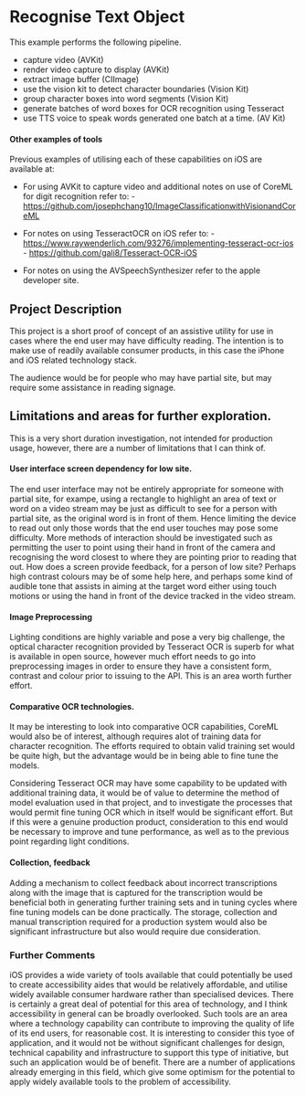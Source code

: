 #  Recognise Text Object

This example performs the following pipeline.

- capture video (AVKit)
- render video capture to display (AVKit)
- extract image buffer (CIImage)
- use the vision kit to detect character boundaries (Vision Kit)
- group character boxes into word segments (Vision Kit)
- generate batches of word boxes for OCR recognition using Tesseract
- use TTS voice to speak words generated one batch at a time. (AV Kit)

#### Other examples of tools

Previous examples of utilising each of these capabilities on iOS are available at:

- For using AVKit to capture video and additional notes on use of CoreML for digit recognition refer to:
        -   https://github.com/josephchang10/ImageClassificationwithVisionandCoreML

- For notes on using TesseractOCR on iOS refer to:
        -  https://www.raywenderlich.com/93276/implementing-tesseract-ocr-ios
        - https://github.com/gali8/Tesseract-OCR-iOS
        
- For notes on using the AVSpeechSynthesizer refer to the apple developer site.

## Project Description

This project is a short proof of concept of an assistive utility for use in cases where the end user may have difficulty reading.
The intention is to make use of readily available consumer products, in this case the iPhone and iOS related technology stack.

The audience would be for people who may have partial site, but may require some assistance in reading signage.

## Limitations and areas for further exploration.

This is a very short duration investigation, not intended for production usage, however, there are a number of limitations that I can think of.

#### User interface screen dependency for low site.

The end user interface may not be entirely appropriate for someone with partial site, for exampe, using a rectangle to highlight an area of text or word on a video stream may be just as difficult to see for a person with partial site, as the original word is in front of them.
Hence limiting the device to read out only those words that the end user touches may pose some difficulty. More methods of interaction should
be investigated such as permitting the user to point using their hand in front of the camera and recognising the word closest to where they are pointing prior to reading that out.
How does a screen provide feedback, for a person of low site? Perhaps high contrast colours may be of some help here, and perhaps some kind of audible tone that assists in aiming at the target word either using touch motions or using the hand in front of the device tracked in the video stream.

#### Image Preprocessing

Lighting conditions are highly variable and pose a very big challenge, the optical character recognition provided by Tesseract OCR is superb
for what is available in open source, however much effort needs to go into preprocessing images in order to ensure they have a consistent form, contrast and colour prior to issuing to the API. This is an area worth further effort.

#### Comparative OCR technologies.

It may be interesting to look into comparative OCR capabilities, CoreML would also be of interest, although requires alot of training data for character recognition. The efforts required to obtain valid training set would be quite high, but the advantage would be in being able to fine tune the models.

Considering Tesseract OCR may have some capability to be updated with additional training data, it would be of value to determine the method of model evaluation used in that project, and to investigate the processes that would permit fine tuning OCR which in itself would be significant effort. But if this were a genuine production product, consideration to this end would be necessary to improve and tune performance, as well as to the previous point regarding light conditions.


#### Collection, feedback

Adding a mechanism to collect feedback about incorrect transcriptions along with the image that is captured for the transcription would be beneficial both in generating further training sets and in tuning cycles where fine tuning models can be done practically.
The storage, collection and manual transcription required for a production system would also be significant infrastructure but also would require due consideration.

### Further Comments

iOS provides a wide variety of tools available that could potentially be used to create accessibility aides that would be relatively affordable, and utilise widely available consumer hardware rather than specialised devices. There is certainly a great deal of potential for this area of technology, and I think accessibility in general can be broadly overlooked. Such tools are an area where a technology capability can contribute to improving the quality of life of its end users, for reasonable cost. It is interesting to consider this tyoe of application, and it would not be without significant challenges for design, technical capability and infrastructure to support this type of initiative, but such an application would be of benefit. There are a number of applications already emerging in this field, which give some optimism for the potential to apply widely available tools to the problem of accessibility.






